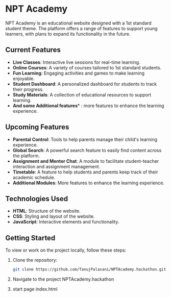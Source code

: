 # NPT Academy

NPT Academy is an educational website designed with a 1st standard student theme. 
The platform offers a range of features to support young learners, with plans to expand its functionality in the future.

## Current Features

- **Live Classes**: Interactive live sessions for real-time learning.
- **Online Courses**: A variety of courses tailored to 1st standard students.
- **Fun Learning**: Engaging activities and games to make learning enjoyable.
- **Student Dashboard**: A personalized dashboard for students to track their progress.
- **Study Materials**: A collection of educational resources to support learning.
- **And some Additional features*** : more features to enhance the learning experience.

## Upcoming Features

- **Parental Control**: Tools to help parents manage their child's learning experience.
- **Global Search**: A powerful search feature to easily find content across the platform.
- **Assignment and Mentor Chat**: A module to facilitate student-teacher interaction and assignment management.
- **Timetable**: A feature to help students and parents keep track of their academic schedule.
- **Additional Modules**: More features to enhance the learning experience.

## Technologies Used

- **HTML**: Structure of the website.
- **CSS**: Styling and layout of the website.
- **JavaScript**: Interactive elements and functionality.

## Getting Started

To view or work on the project locally, follow these steps:

1. Clone the repository:
   ```bash
   git clone https://github.com/TanujPalasani/NPTAcademy.hackathon.git

2. Navigate to the project
   NPTAcademy.hackathon

3. start page
   index.html

